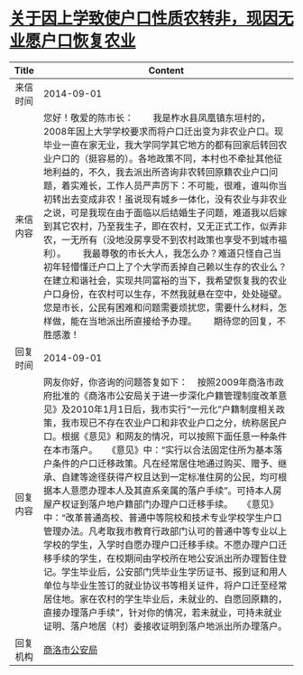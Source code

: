 # <a href="http://www.shangluo.gov.cn/zmhd/ldxxxx.jsp?urltype=leadermail.LeaderMailContentUrl&wbtreeid=1112&leadermailid=2680">关于因上学致使户口性质农转非，现因无业愿户口恢复农业</a>
| Title |                                                                                                                                                                                                                                                                    Content                                                                                                                                                                                                                                                                    |
|:-----:|-----------------------------------------------------------------------------------------------------------------------------------------------------------------------------------------------------------------------------------------------------------------------------------------------------------------------------------------------------------------------------------------------------------------------------------------------------------------------------------------------------------------------------------------------|
| 来信时间  | 2014-09-01                                                                                                                                                                                                                                                                                                                                                                                                                                                                                                                                    |
| 来信内容  | 您好！敬爱的陈市长：        我是柞水县凤凰镇东垣村的， 2008年因上大学学校要求而将户口迁出变为非农业户口。现毕业一直在家无业，我大学同学其它地方的都有回家后转回农业户口的（挺容易的）。各地政策不同，本村也不牵扯其他征地利益的，不久，我去派出所咨询非农转回原籍农业户口问题，着实难长，工作人员严声厉下：不可能，很难，谁叫你当初转出去变成非农！虽说现有城乡一体化，没有农业与非农业之说，可是我现在由于面临以后结婚生子问题，难道我以后嫁到其它农村，乃至我生子，即在农村，又无正式工作，似弄非农，一无所有（没地没房享受不到农村政策也享受不到城市福利）。       我最尊敬的市长大人，我怎么办？难道只怪自己当初年轻懵懂迁户口上了个大学而丢掉自己赖以生存的农业么？在建立和谐社会，实现共同富裕的当下，我希望恢复我的农业户口身份，在农村可以生存，不然我就悬在空中，处处碰壁。您是市长，公民有困难和问题需要烦扰您，需要什么材料，怎样做，能在当地派出所直接给予办理。       期待您的回复，不胜感激！                                                                           |
| 回复时间  | 2014-09-01                                                                                                                                                                                                                                                                                                                                                                                                                                                                                                                                    |
| 回复内容  | 网友你好，你咨询的问题答复如下：    按照2009年商洛市政府批准的《商洛市公安局关于进一步深化户籍管理制度改革意见》及2010年1月1日后，我市实行“一元化”户籍制度相关政策，我市现已不存在农业户口和非农业户口之分，统称居民户口。根据《意见》和网友的情况，可以按照下面任意一种条件在本市落户。    《意见》中：“实行以合法固定住所为基本落户条件的户口迁移政策。凡在经常居住地通过购买、赠予、继承、自建等途径获得产权且达到一定标准住房的公民，均可根据本人意愿办理本人及其直系亲属的落户手续”。可持本人房屋产权证到落户地户籍部门办理户口迁移手续。    《意见》中：“改革普通高校、普通中等院校和技术专业学校学生户口管理办法。凡考取我市教育行政部门认可的普通中等专业以上学校的学生，入学时自愿办理户口迁移手续。不愿办理户口迁移手续的学生，在校期间由学校所在地公安派出所办理暂住登记。学生毕业后，公安部门凭毕业生学历证书、报到证和用人单位与毕业生签订的就业协议书等相关证件，将户口迁至经常居住地。家在农村的学生毕业后，未就业的、自愿回原籍的，直接办理落户手续”，针对你的情况，若未就业，可持未就业证明、落户地居（村）委接收证明到落户地派出所办理落户。 |
| 回复机构  | <a href="../../categories/agencies/商洛市公安局.md">商洛市公安局</a>                                                                                                                                                                                                                                                                                                                                                                                                                                                                                      |